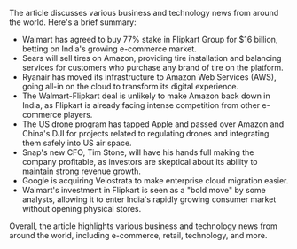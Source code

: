 The article discusses various business and technology news from around the world. Here's a brief summary:

* Walmart has agreed to buy 77% stake in Flipkart Group for $16 billion, betting on India's growing e-commerce market.
* Sears will sell tires on Amazon, providing tire installation and balancing services for customers who purchase any brand of tire on the platform.
* Ryanair has moved its infrastructure to Amazon Web Services (AWS), going all-in on the cloud to transform its digital experience.
* The Walmart-Flipkart deal is unlikely to make Amazon back down in India, as Flipkart is already facing intense competition from other e-commerce players.
* The US drone program has tapped Apple and passed over Amazon and China's DJI for projects related to regulating drones and integrating them safely into US air space.
* Snap's new CFO, Tim Stone, will have his hands full making the company profitable, as investors are skeptical about its ability to maintain strong revenue growth.
* Google is acquiring Velostrata to make enterprise cloud migration easier.
* Walmart's investment in Flipkart is seen as a "bold move" by some analysts, allowing it to enter India's rapidly growing consumer market without opening physical stores.

Overall, the article highlights various business and technology news from around the world, including e-commerce, retail, technology, and more.